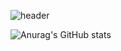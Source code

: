 ![header](https://capsule-render.vercel.app/api?type=rect&color=0:540986,100:050527&text=Welcome%20Expedition-To-The-Moon%20GitHub%20🌕&fontColor=d6ace6&fontSize=35&fontAlignY=50&fontAlign=50&height=160)

![Anurag's GitHub stats](https://github-readme-stats.vercel.app/api?username=Expedition-To-The-Moon&show_icons=true&theme=solarized-light)
<!-- [![Top Langs](https://github-readme-stats.vercel.app/api/top-langs/?username=Expedition-To-The-Moon&layout=compact&)] -->

<!--
**Expedition-To-The-Moon/Expedition-To-The-Moon** is a ✨ _special_ ✨ repository because its `README.md` (this file) appears on your GitHub profile.

Here are some ideas to get you started:

- 🔭 I’m currently working on ...
- 🌱 I’m currently learning ...
- 👯 I’m looking to collaborate on ...
- 🤔 I’m looking for help with ...
- 💬 Ask me about ...
- 📫 How to reach me: ...
- 😄 Pronouns: ...
- ⚡ Fun fact: ...
-->
